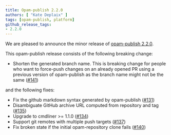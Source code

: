 ```yaml
---
title: Opam-publish 2.2.0
authors: [ "Kate Deplaix" ]
tags: [opam-publish, platform]
github_release_tags:
- 2.2.0
---
```


We are pleased to announce the minor release of [opam-publish 2.2.0](https://github.com/ocaml-opam/opam-publish/releases/tag/2.2.0).

This opam-publish release consists of the following breaking change:
  * Shorten the generated branch name. This is breaking change for people who want to force-push changes on an already opened PR using a previous version of opam-publish as the branch name might not be the same ([#141](https://github.com/ocaml-opam/opam-publish/issues/141))

and the following fixes:
  * Fix the github markdown syntax generated by opam-publish ([#131](https://github.com/ocaml-opam/opam-publish/issues/131))
  * Disambiguate GitHub archive URL computed from repository and tag ([#135](https://github.com/ocaml-opam/opam-publish/issues/135))
  * Upgrade to cmdliner >= 1.1.0 ([#134](https://github.com/ocaml-opam/opam-publish/issues/134))
  * Support git remotes with multiple push targets ([#137](https://github.com/ocaml-opam/opam-publish/issues/137))
  * Fix broken state if the initial opam-repository clone fails ([#140](https://github.com/ocaml-opam/opam-publish/issues/140))
